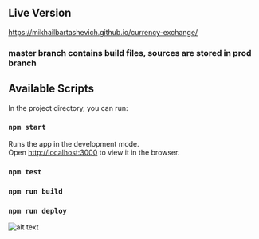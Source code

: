 ## Live Version

https://mikhailbartashevich.github.io/currency-exchange/

### master branch contains build files, sources are stored in prod branch

## Available Scripts

In the project directory, you can run:

### `npm start`

Runs the app in the development mode.<br>
Open [http://localhost:3000](http://localhost:3000) to view it in the browser.

### `npm test`
### `npm run build`
### `npm run deploy`

![alt text](https://raw.githubusercontent.com/mikhailbartashevich/currency-exchange/d2c08ccf8fa057bc55c3dc3e277249e8794f0060/docs/screen.png)
